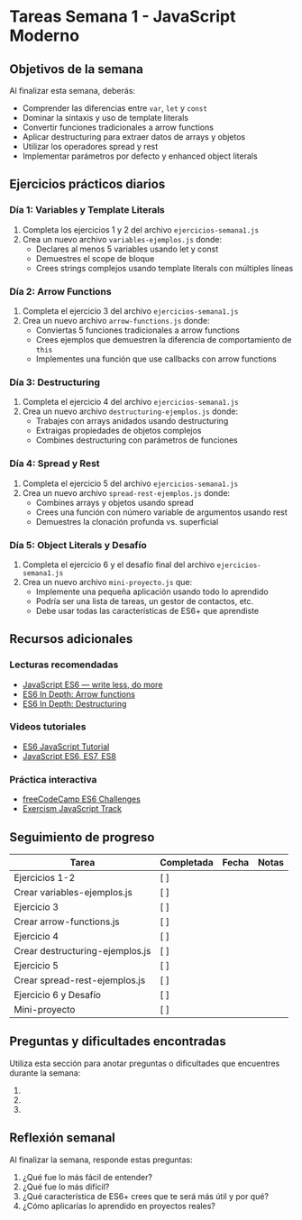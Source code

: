 # Tareas Semana 1 - JavaScript Moderno

## Objetivos de la semana

Al finalizar esta semana, deberás:
- Comprender las diferencias entre `var`, `let` y `const`
- Dominar la sintaxis y uso de template literals
- Convertir funciones tradicionales a arrow functions
- Aplicar destructuring para extraer datos de arrays y objetos
- Utilizar los operadores spread y rest
- Implementar parámetros por defecto y enhanced object literals

## Ejercicios prácticos diarios

### Día 1: Variables y Template Literals
1. Completa los ejercicios 1 y 2 del archivo `ejercicios-semana1.js`
2. Crea un nuevo archivo `variables-ejemplos.js` donde:
   - Declares al menos 5 variables usando let y const
   - Demuestres el scope de bloque
   - Crees strings complejos usando template literals con múltiples líneas

### Día 2: Arrow Functions
1. Completa el ejercicio 3 del archivo `ejercicios-semana1.js`
2. Crea un nuevo archivo `arrow-functions.js` donde:
   - Conviertas 5 funciones tradicionales a arrow functions
   - Crees ejemplos que demuestren la diferencia de comportamiento de `this`
   - Implementes una función que use callbacks con arrow functions

### Día 3: Destructuring
1. Completa el ejercicio 4 del archivo `ejercicios-semana1.js`
2. Crea un nuevo archivo `destructuring-ejemplos.js` donde:
   - Trabajes con arrays anidados usando destructuring
   - Extraigas propiedades de objetos complejos
   - Combines destructuring con parámetros de funciones

### Día 4: Spread y Rest
1. Completa el ejercicio 5 del archivo `ejercicios-semana1.js`
2. Crea un nuevo archivo `spread-rest-ejemplos.js` donde:
   - Combines arrays y objetos usando spread
   - Crees una función con número variable de argumentos usando rest
   - Demuestres la clonación profunda vs. superficial

### Día 5: Object Literals y Desafío
1. Completa el ejercicio 6 y el desafío final del archivo `ejercicios-semana1.js` 
2. Crea un nuevo archivo `mini-proyecto.js` que:
   - Implemente una pequeña aplicación usando todo lo aprendido
   - Podría ser una lista de tareas, un gestor de contactos, etc.
   - Debe usar todas las características de ES6+ que aprendiste

## Recursos adicionales

### Lecturas recomendadas
- [JavaScript ES6 — write less, do more](https://medium.com/free-code-camp/write-less-do-more-with-javascript-es6-5fd4a8e50ee2)
- [ES6 In Depth: Arrow functions](https://hacks.mozilla.org/2015/06/es6-in-depth-arrow-functions/)
- [ES6 In Depth: Destructuring](https://hacks.mozilla.org/2015/05/es6-in-depth-destructuring/)

### Videos tutoriales
- [ES6 JavaScript Tutorial](https://www.youtube.com/watch?v=WZQc7RUAg18)
- [JavaScript ES6, ES7, ES8](https://www.youtube.com/watch?v=nZ1DMMsyVyI)

### Práctica interactiva
- [freeCodeCamp ES6 Challenges](https://www.freecodecamp.org/learn/javascript-algorithms-and-data-structures/#es6)
- [Exercism JavaScript Track](https://exercism.io/tracks/javascript)

## Seguimiento de progreso

| Tarea | Completada | Fecha | Notas |
|-------|------------|-------|-------|
| Ejercicios 1-2 | [ ] | | |
| Crear variables-ejemplos.js | [ ] | | |
| Ejercicio 3 | [ ] | | |
| Crear arrow-functions.js | [ ] | | |
| Ejercicio 4 | [ ] | | |
| Crear destructuring-ejemplos.js | [ ] | | |
| Ejercicio 5 | [ ] | | |
| Crear spread-rest-ejemplos.js | [ ] | | |
| Ejercicio 6 y Desafío | [ ] | | |
| Mini-proyecto | [ ] | | |

## Preguntas y dificultades encontradas

Utiliza esta sección para anotar preguntas o dificultades que encuentres durante la semana:

1. 
2. 
3. 

## Reflexión semanal

Al finalizar la semana, responde estas preguntas:

1. ¿Qué fue lo más fácil de entender?
2. ¿Qué fue lo más difícil?
3. ¿Qué característica de ES6+ crees que te será más útil y por qué?
4. ¿Cómo aplicarías lo aprendido en proyectos reales?
